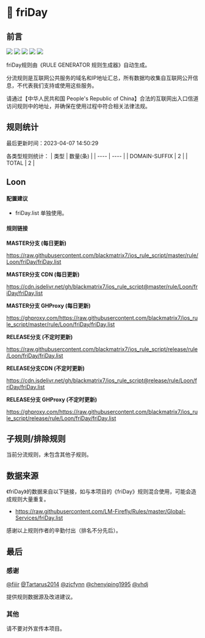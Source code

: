# 🧸 friDay

## 前言

![](https://shields.io/badge/-移除重复规则-ff69b4) ![](https://shields.io/badge/-DOMAIN与DOMAIN--SUFFIX合并-green) ![](https://shields.io/badge/-DOMAIN--SUFFIX间合并-critical) ![](https://shields.io/badge/-DOMAIN--SUFFIX与DOMAIN--KEYWORD合并-blue) ![](https://shields.io/badge/-IP--CIDR(6)合并-blueviolet) 

friDay规则由《RULE GENERATOR 规则生成器》自动生成。

分流规则是互联网公共服务的域名和IP地址汇总，所有数据均收集自互联网公开信息，不代表我们支持或使用这些服务。

请通过【中华人民共和国 People's Republic of China】合法的互联网出入口信道访问规则中的地址，并确保在使用过程中符合相关法律法规。

## 规则统计

最后更新时间：2023-04-07 14:50:29

各类型规则统计：
| 类型 | 数量(条)  | 
| ---- | ----  |
| DOMAIN-SUFFIX | 2  | 
| TOTAL | 2  | 


## Loon 

#### 配置建议
- friDay.list 单独使用。

#### 规则链接
**MASTER分支 (每日更新)**

https://raw.githubusercontent.com/blackmatrix7/ios_rule_script/master/rule/Loon/friDay/friDay.list

**MASTER分支 CDN (每日更新)**

https://cdn.jsdelivr.net/gh/blackmatrix7/ios_rule_script@master/rule/Loon/friDay/friDay.list

**MASTER分支 GHProxy (每日更新)**

https://ghproxy.com/https://raw.githubusercontent.com/blackmatrix7/ios_rule_script/master/rule/Loon/friDay/friDay.list

**RELEASE分支 (不定时更新)**

https://raw.githubusercontent.com/blackmatrix7/ios_rule_script/release/rule/Loon/friDay/friDay.list

**RELEASE分支CDN (不定时更新)**

https://cdn.jsdelivr.net/gh/blackmatrix7/ios_rule_script@release/rule/Loon/friDay/friDay.list

**RELEASE分支 GHProxy (不定时更新)**

https://ghproxy.com/https://raw.githubusercontent.com/blackmatrix7/ios_rule_script/release/rule/Loon/friDay/friDay.list

## 子规则/排除规则


当前分流规则，未包含其他子规则。

## 数据来源

《friDay》的数据来自以下链接，如与本项目的《friDay》规则混合使用，可能会造成规则大量重复。

- https://raw.githubusercontent.com/LM-Firefly/Rules/master/Global-Services/friDay.list


感谢以上规则作者的辛勤付出（排名不分先后）。

## 最后

### 感谢

[@fiiir](https://github.com/fiiir) [@Tartarus2014](https://github.com/Tartarus2014) [@zjcfynn](https://github.com/zjcfynn) [@chenyiping1995](https://github.com/chenyiping1995) [@vhdj](https://github.com/vhdj)

提供规则数据源及改进建议。

### 其他

请不要对外宣传本项目。